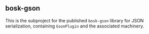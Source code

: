 ## bosk-gson

This is the subproject for the published `bosk-gson` library for JSON serialization,
containing `GsonPlugin` and the associated machinery.
